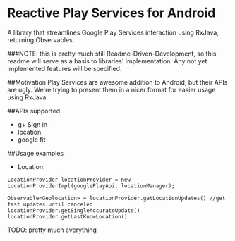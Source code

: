 Reactive Play Services for Android
==================================

A library that streamlines Google Play Services interaction using RxJava, returning Observables.

###NOTE: this is pretty much still Readme-Driven-Development, so this readme will serve as a basis to libraries' implementation. Any not yet implemented features will be specified.

##Motivation
Play Services are awesome addition to Android, but their APIs are ugly. We're trying to present them in a nicer format for easier usage using RxJava.

##APIs supported
- g+ Sign in
- location
- google fit

##Usage examples

- Location:

```
LocationProvider locationProvider = new LocationProviderImpl(googlePlayApi, locationManager);

Observable<Geolocation> = locationProvider.getLocationUpdates() //get fast updates until canceled
locationProvider.getSingleAccurateUpdate()
locationProvider.getLastKnowLocation()

```

TODO: pretty much everything
